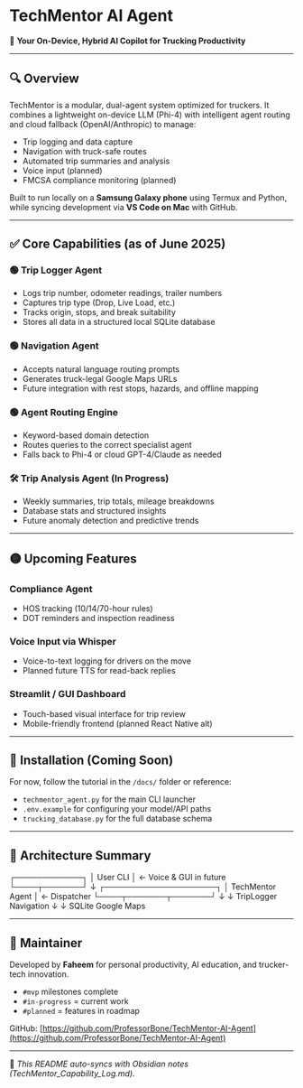 # TechMentor AI Agent

🚛 **Your On-Device, Hybrid AI Copilot for Trucking Productivity**

---

## 🔍 Overview
TechMentor is a modular, dual-agent system optimized for truckers. It combines a lightweight on-device LLM (Phi-4) with intelligent agent routing and cloud fallback (OpenAI/Anthropic) to manage:

- Trip logging and data capture
- Navigation with truck-safe routes
- Automated trip summaries and analysis
- Voice input (planned)
- FMCSA compliance monitoring (planned)

Built to run locally on a **Samsung Galaxy phone** using Termux and Python, while syncing development via **VS Code on Mac** with GitHub.

---

## ✅ Core Capabilities (as of June 2025)

### 🟢 Trip Logger Agent
- Logs trip number, odometer readings, trailer numbers
- Captures trip type (Drop, Live Load, etc.)
- Tracks origin, stops, and break suitability
- Stores all data in a structured local SQLite database

### 🟢 Navigation Agent
- Accepts natural language routing prompts
- Generates truck-legal Google Maps URLs
- Future integration with rest stops, hazards, and offline mapping

### 🟢 Agent Routing Engine
- Keyword-based domain detection
- Routes queries to the correct specialist agent
- Falls back to Phi-4 or cloud GPT-4/Claude as needed

### 🛠 Trip Analysis Agent (In Progress)
- Weekly summaries, trip totals, mileage breakdowns
- Database stats and structured insights
- Future anomaly detection and predictive trends

---

## 🟡 Upcoming Features

### Compliance Agent
- HOS tracking (10/14/70-hour rules)
- DOT reminders and inspection readiness

### Voice Input via Whisper
- Voice-to-text logging for drivers on the move
- Planned future TTS for read-back replies

### Streamlit / GUI Dashboard
- Touch-based visual interface for trip review
- Mobile-friendly frontend (planned React Native alt)

---

## 💾 Installation (Coming Soon)
For now, follow the tutorial in the `/docs/` folder or reference:
- `techmentor_agent.py` for the main CLI launcher
- `.env.example` for configuring your model/API paths
- `trucking_database.py` for the full database schema

---

## 🧱 Architecture Summary

┌────────────┐
│  User CLI  │ ← Voice & GUI in future
└────┬───────┘
↓
┌────────────────────┐
│  TechMentor Agent  │ ← Dispatcher
└────┬───────┬───────┘
↓       ↓
TripLogger  Navigation
↓       ↓
SQLite   Google Maps

---

## 👤 Maintainer
Developed by **Faheem** for personal productivity, AI education, and trucker-tech innovation.

- `#mvp` milestones complete
- `#in-progress` = current work
- `#planned` = features in roadmap

GitHub: [https://github.com/ProfessorBone/TechMentor-AI-Agent](https://github.com/ProfessorBone/TechMentor-AI-Agent)

---

📁 _This README auto-syncs with Obsidian notes (TechMentor_Capability_Log.md)._
